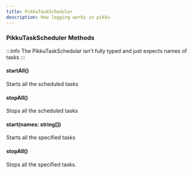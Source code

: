 ```yaml
---
title: PikkuTaskScheduler
description: How logging works in pikku
---
```


### PikkuTaskScheduler Methods

:::info
The PikkuTaskSchedular isn't fully typed and just expects names
of tasks
:::

#### startAll()

Starts all the scheduled tasks

#### stopAll()

Stops all the scheduled tasks

#### start(names: string[])

Starts all the specified tasks

#### stopAll()

Stops all the specified tasks.